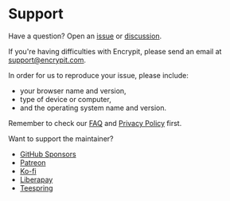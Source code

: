 # Support

Have a question? Open an [issue](https://github.com/encrypit/encrypit/issues) or [discussion](https://github.com/encrypit/encrypit/discussions).

If you're having difficulties with Encrypit, please send an email at [support@encrypit.com](mailto:support@encrypit.com).

In order for us to reproduce your issue, please include:

- your browser name and version,
- type of device or computer,
- and the operating system name and version.

Remember to check our [FAQ](faq) and [Privacy Policy](privacy) first.

Want to support the maintainer?

- [GitHub Sponsors](https://b.remarkabl.org/github-sponsors)
- [Patreon](https://b.remarkabl.org/patreon)
- [Ko-fi](https://b.remarkabl.org/ko-fi)
- [Liberapay](https://b.remarkabl.org/liberapay)
- [Teespring](https://b.remarkabl.org/teespring)
